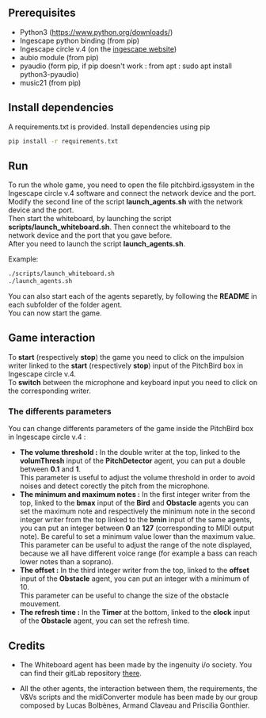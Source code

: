 ## Prerequisites

- Python3 (https://www.python.org/downloads/)
- Ingescape python binding (from pip)
- Ingescape circle v.4 (on the [ingescape website](https://ingescape.com/get/))
- aubio module (from pip)
- pyaudio (form pip, if pip doesn't work : from apt : sudo apt install python3-pyaudio)
- music21 (from pip)

## Install dependencies

A requirements.txt is provided. Install dependencies using pip

```bash
pip install -r requirements.txt
```

## Run

To run the whole game, you need to open the file pitchbird.igssystem in the Ingescape circle v.4 software and connect the network device and the port.\
Modify the second line of the script **launch_agents.sh** with the network device and the port.\
Then start the whiteboard, by launching the script **scripts/launch_whiteboard.sh**. Then connect the whiteboard to the network device and the port that you gave before.\
After you need to launch the script **launch_agents.sh**.

Example:

```bash
./scripts/launch_whiteboard.sh
./launch_agents.sh
```

You can also start each of the agents separetly, by following the **README** in each subfolder of the folder agent.\
You can now start the game.

## Game interaction

To **start** (respectively **stop**) the game you need to click on the impulsion writer linked to the **start** (respectively **stop**) input of the PitchBird box in Ingescape circle v.4.\
To **switch** between the microphone and keyboard input you need to click on the corresponding writer.

### The differents parameters

You can change differents parameters of the game inside the PitchBird box in Ingescape circle v.4 :

- **The volume threshold :** In the double writer at the top, linked to the **volumThresh** input of the **PitchDetector** agent, you can put a double between **0.1** and **1**.\
  This parameter is useful to adjust the volume threshold in order to avoid noises and detect corectly the pitch from the microphone.
- **The minimum and maximum notes :** In the first integer writer from the top, linked to the **bmax** input of the **Bird** and **Obstacle** agents you can set the maximum note and respectively the minimum note in the second integer writer from the top linked to the **bmin** input of the same agents, you can put an integer between **0** an **127** (corresponding to MIDI output note). Be careful to set a minimum value lower than the maximum value.\
  This parameter can be useful to adjust the range of the note displayed, because we all have different voice range (for example a bass can reach lower notes than a soprano).
- **The offset :** In the third integer writer from the top, linked to the **offset** input of the **Obstacle** agent, you can put an integer with a minimum of 10.\
  This parameter can be useful to change the size of the obstacle mouvement.
- **The refresh time :** In the **Timer** at the bottom, linked to the **clock** input of the **Obstacle** agent, you can set the refresh time.

## Credits

- The Whiteboard agent has been made by the ingenuity i/o society. You can find their gitLab repository [there](https://gitlab.ingescape.com/learn/whiteboard).

- All the other agents, the interaction between them, the requirements, the V&Vs scripts and the midiConverter module has been made by our group composed by Lucas Bolbènes, Armand Claveau and Priscilia Gonthier.
